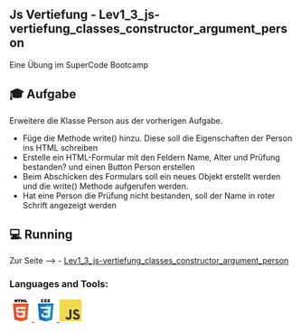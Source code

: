 ## Js Vertiefung - Lev1_3_js-vertiefung_classes_constructor_argument_person

Eine Übung im SuperCode Bootcamp

## 🎓 Aufgabe

Erweitere die Klasse Person aus der vorherigen Aufgabe.

- Füge die Methode write() hinzu. Diese soll die Eigenschaften der Person ins HTML schreiben
- Erstelle ein HTML-Formular mit den Feldern Name, Alter und Prüfung bestanden?
  und einen Button Person erstellen
- Beim Abschicken des Formulars soll ein neues Objekt erstellt werden und die write() Methode aufgerufen werden.
- Hat eine Person die Prüfung nicht bestanden, soll der Name in roter Schrift angezeigt werden

## 💻 Running

Zur Seite —> - [Lev1_3_js-vertiefung_classes_constructor_argument_person](https://mukkez.github.io/Bootcamp/tasks/Day_71/Lev1_3_js-vertiefung_classes_constructor_argument_person/)

<p align="left">
</p>

<h3 align="left">Languages and Tools:</h3>
<p align="left"> <a href="https://www.w3schools.com/html/" target="_blank" rel="noreferrer"> <img src="https://raw.githubusercontent.com/devicons/devicon/master/icons/html5/html5-original-wordmark.svg" alt="html5" width="40" height="40"/> </a>
<a href="https://www.w3schools.com/css/" target="_blank" rel="noreferrer"> <img src="https://raw.githubusercontent.com/devicons/devicon/master/icons/css3/css3-original-wordmark.svg" alt="css3" width="40" height="40"/> </a> 
<a href="https://www.w3schools.com/css/" target="_blank" rel="noreferrer"> <img src="https://raw.githubusercontent.com/devicons/devicon/master/icons/javascript/javascript-original.svg" alt="css3" width="40" height="40"/> </a> </p>
